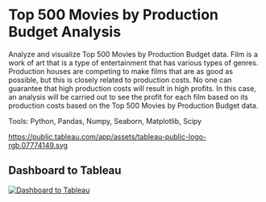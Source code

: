 # **Top 500 Movies by Production Budget Analysis**

Analyze and visualize Top 500 Movies by Production Budget data. Film is a work of art that is a type of entertainment that has various types of genres. Production houses are competing to make films that are as good as possible, but this is closely related to production costs. No one can guarantee that high production costs will result in high profits. In this case, an analysis will be carried out to see the profit for each film based on its production costs based on the Top 500 Movies by Production Budget data.

Tools: Python, Pandas, Numpy, Seaborn, Matplotlib, Scipy

https://public.tableau.com/app/assets/tableau-public-logo-rgb.07774149.svg

## Dashboard to Tableau
[![Dashboard to Tableau](https://public.tableau.com/app/assets/tableau-public-logo-rgb.07774149.svg)](https://public.tableau.com/app/profile/ropiudin/viz/Milestones_16668589373690/Dashboard1)
